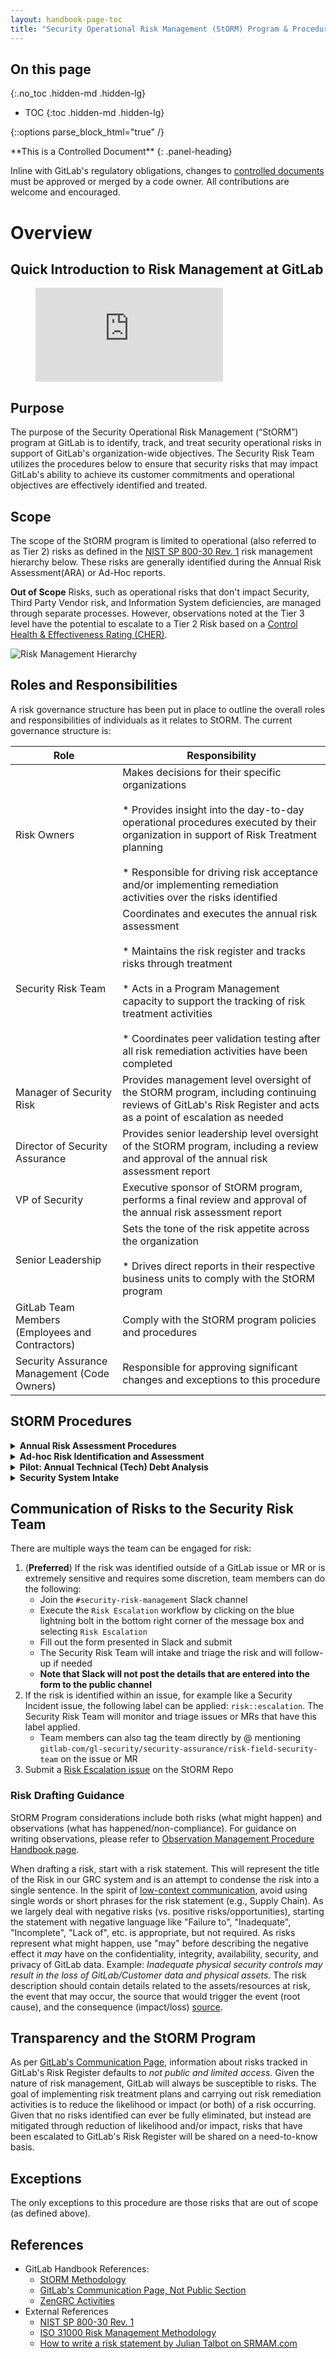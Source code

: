 ```yaml
---
layout: handbook-page-toc
title: "Security Operational Risk Management (StORM) Program & Procedures"
---
```


## On this page
{:.no_toc .hidden-md .hidden-lg}

- TOC
{:toc .hidden-md .hidden-lg}

{::options parse_block_html="true" /}

<div class="panel panel-gitlab-orange">
**This is a Controlled Document**
{: .panel-heading}
<div class="panel-body">

Inline with GitLab's regulatory obligations, changes to [controlled documents](https://about.gitlab.com/handbook/security/controlled-document-procedure.html) must be approved or merged by a code owner. All contributions are welcome and encouraged. 

</div>
</div>

# Overview

## Quick Introduction to Risk Management at GitLab

<figure class="video_container">
  <iframe src="https://www.youtube.com/embed/vt56R5ufR8g" frameborder="0" allowfullscreen="true"> </iframe>
</figure>

## Purpose

The purpose of the Security Operational Risk Management (“StORM”) program at GitLab is to identify, track, and treat security operational risks in support of GitLab's organization-wide objectives. The Security Risk Team utilizes the procedures below to ensure that security risks that may impact GitLab's ability to achieve its customer commitments and operational objectives are effectively identified and treated. 

## Scope

The scope of the StORM program is limited to operational (also referred to as Tier 2) risks as defined in the [NIST SP 800-30 Rev. 1](https://csrc.nist.gov/publications/detail/sp/800-30/rev-1/final) risk management hierarchy below. These risks are generally identified during the Annual Risk Assessment(ARA) or Ad-Hoc reports. 

**Out of Scope** Risks, such as operational risks that don't impact Security, Third Party Vendor risk, and Information System deficiencies, are managed through separate processes. However, observations noted at the Tier 3 level have the potential to escalate to a Tier 2 Risk based on a [Control Health & Effectiveness Rating (CHER)](/handbook/security/security-assurance/observation-management-procedure.html).

![Risk Management Hierarchy](/handbook/security/security-assurance/images/nist-rm-hierarchy.png)

## Roles and Responsibilities

A risk governance structure has been put in place to outline the overall roles and responsibilities of individuals as it relates to StORM. The current governance structure is:

| Role | Responsibility |
| ------ | ------ |
| Risk Owners | Makes decisions for their specific organizations <br><br>* Provides insight into the day-to-day operational procedures executed by their organization in support of Risk Treatment planning <br><br>* Responsible for driving risk acceptance and/or implementing remediation activities over the risks identified |
| Security Risk Team | Coordinates and executes the annual risk assessment <br><br>* Maintains the risk register and tracks risks through treatment <br><br>* Acts in a Program Management capacity to support the tracking of risk treatment activities <br><br>* Coordinates peer validation testing after all risk remediation activities have been completed |
| Manager of Security Risk| Provides management level oversight of the StORM program, including continuing reviews of GitLab's Risk Register and acts as a point of escalation as needed |
| Director of Security Assurance | Provides senior leadership level oversight of the StORM program, including a review and approval of the annual risk assessment report |
| VP of Security | Executive sponsor of StORM program, performs a final review and approval of the annual risk assessment report |
| Senior Leadership | Sets the tone of the risk appetite across the organization <br><br>* Drives direct reports in their respective business units to comply with the StORM program |
| GitLab Team Members (Employees and Contractors) | Comply with the StORM program policies and procedures |
| Security Assurance Management (Code Owners) | Responsible for approving significant changes and exceptions to this procedure |

## StORM Procedures

<details>
<summary markdown="span"><b>Annual Risk Assessment Procedures</b>
</summary>

### Step 1: Risk Appetite and Tolerance

**Tone at the Top**: GitLab's StORM methodology uses a defined Risk Appetite and Risk Tolerance as the primary drivers to determine what risks GitLab are willing to accept versus what risks we will need to treat. These thresholds are defined by Senior Leadership across the organization to ensure the Tone at the Top is aligned with the StORM program. Risk Appetite and Tolerance are reassessed year-to-year during the annual security operational risk assessment process. This is done through an annual **Risk Appetite Survey** based on the [ISO 31000 Risk Management Methodology](https://www.iso.org/iso-31000-risk-management.html). The survey is distributed to individuals operating in a Senior Leadership capacity with direct relations to Security Operations. The responses are averaged to arrive at an overall risk appetite and tolerance. 

### Step 2: Risk Identification

In order to effectively identify, manage, and treat operational risks, GitLab has defined a set of threat source categories alongside specific risk factors and risk scoring definitions. Based on these threat sources, various stakeholders across the organization will be identified to participate in the Risk Identification phase. For details on the identified threat sources and example threat events, refer to the [StORM Methodology](/handbook/security/security-assurance/security-risk/storm-program/storm-methodology.html#identifying-threat-sources-and-events) page.

The Security Risk Team conducts security operational Risk Identification interviews with individuals operating in at least a Manager capacity/level at GitLab in order to identify security operational risks within their respective departments. Risks identified will always be framed in terms of threat sources and threat events, and then assessed against the likelihood of occurrence and the impact to GitLab if the risk event occurs. Additionally, these risks will be assessed against the current internal controls in place to determine the overall residual risk remaining. 

For details of the scoring methodology used, refer to the [StORM Methodology](/handbook/security/security-assurance/security-risk/storm-program/storm-methodology.html#risk-factors-and-risk-scoring) page. For guidance on drafting risk language see the [Risk Drafting Guidance](/handbook/security/security-assurance/security-risk/storm-program/#step-2-risk-identification) below. Risks will be quality reviewed by the Security Risk Manager or delegate and approval captured via comment in the GRC application.

### Step 3: Risk Tracking and Reporting

Risks identified through the Risk Identification phase are formally tracked via an internal risk register. Given the nature of the sensitivity of this information in aggregate, the risk register is [not made public](/handbook/communication/confidentiality-levels/#not-public), and is not distributed externally. However, a publicly viewable GitLab Risk Register Template is available [here](https://docs.google.com/spreadsheets/d/1Lvn-ZjPNcZ-QMh-pkC6HqjwR-acUf70V9w2pquhRmH0/edit?usp=sharing) for those interested in getting some more insight into the type of information tracked in GitLab's risk register. StORM related risk activities are centralized within GitLab's GRC tool, ZenGRC. Additional information on the various risk related activities carried out of ZenGRC can be found on the [ZenGRC Activities](/handbook/security/security-assurance/zg-activities.html#risk-activities) handbook page.

### Step 4: Risk Treatment

For each risk identified above, a formal risk treatment decision is made to determine how GitLab will handle the risk. For details of the risk treatment options available, refer to the [StORM Methodology](/handbook/security/security-assurance/security-risk/storm-program/storm-methodology.html#risk-treatment-options) page. Note that as part of the risk treatment procedures, the Risk Owner will make a determination on whether or not to accept a risk or pursue remediation based on our Risk Appetite and Tolerances. Treatment plans will be reviewed by the Security Risk Manager  or delegate and approval captured via comment in the GRC application.


### Step 5: Annual StORM Reports

Once the annual security operational risk assessment is completed, an executive and detailed report is prepared:
* **Executive Report**: The executive report is a summary report that is used to share internally and upon request from external parties as applicable. This report is a high level summary that does not expose specific details about risks identified and individuals involved during the annual assessment.
* **Detailed Report**: The detailed report contains information about the specific high risks identified as part of the annual assessment in addition to the specific individuals that contributed to the annual assessment process.
</details>


<details>
<summary markdown="span"><b>Ad-hoc Risk Identification and Assessment</b>
</summary>

There may be times that risks are identified outside of the annual StORM process - such as risks that arise from a security incident, risk identified through regular day-to-day business operations, etc. All security operational risks identified ad-hoc are discussed with the Security Risk Team, an inherent risk score is assigned, and a quantitative analysis done to determine if it should be escalated to the risk register. 
</details>

<details>
<summary markdown="span"><b>Pilot: Annual Technical (Tech) Debt Analysis</b>
</summary>

### Purpose

On an annual basis, the Security Risk Team performs an analysis of security tech debt to support GitLab's ability to respond to emerging threats.

### Definition

[Technical debt](https://about.gitlab.com/blog/2019/04/29/avoiding-foreclosure-on-your-technical-debt/#what-is-technical-debt) is a pattern in which a development team does not have enough time, information, or capacity to refine and refactor their code, so their architecture, implementation, and testing may be incomplete. Tech Debt can also be used to describe IT systems and applications that are not effectively enabling the achievement of our mission and goals.

Examples of Tech Debt include systems/apps that:

- have more breakfixes than planned changes
- are no longer utilized or supported
- are outdated or obsolete
- are redundant
- do not align with GitLab's overall strategy or enterprise architecture

### Scope

Systems/apps that support and/or enable GitLab's security controls are in-scope for the purposes of the Tech Debt Analysis. A list of in-scope systems can be found [here](https://internal-handbook.gitlab.io/handbook/security/#security-tooling). This list is supplemented by other tools that are owned outside of Security (e.g., Okta or NIRA) that can be found in the [Tech Stack](https://gitlab.com/gitlab-com/www-gitlab-com/-/blob/master/data/tech_stack.yml). 

### Process Overview

#### 1. DRIs of Security Tech Stack Systems/Apps Complete "Tech Debt Questionnaire" (2 Weeks)
The Security Risk Team will send each Directly Responsible Individual (DRI) of a security control-enabling system/app a separate Tech Debt Questionnaire. This brief questionnaire requests the DRI's input on topics such as:
- Investment Classification and Rationale (What should be done with the system/app at this point in time? Invest, maintain status quo, replace, or [dogfood](https://about.gitlab.com/handbook/engineering/development/principles/#dogfooding)?)
- Volume and cycle time of development changes and incidents/issues (if applicable)
- UI responsiveness
- Security updates and feature releases

#### 2. Security Risk Team Reviews Completed Questionnaires (1 Week)
As DRIs complete questionnaires, the Security Risk Team will review responses to assess whether the system/application represents a risk to GitLab. The information collected will also help to support decision-making from a budget/investment perspective.

#### 3. Reporting of Results
TBD
</details>

<details>
<summary markdown="span"><b>Security System Intake</b>
</summary>

### Purpose
To assess newly acquired/developed systems that enable security controls OR are/may be in scope for compliance programs for potential inclusion into our [GitLab Control Framework (GCF)](https://about.gitlab.com/handbook/security/security-assurance/security-compliance/sec-controls.html#gitlab-control-framework-gcf) and compliance programs  (e.g., [Security Compliance Program](https://about.gitlab.com/handbook/security/security-assurance/security-compliance/#-core-competencies) and [SOX Program](https://about.gitlab.com/handbook/internal-audit/sarbanes-oxley/)).

### Process Overview

#### 1. System identification
Our goal is to identify systems that enable security controls (e.g., access management system) OR systems that are (or may be) subject to regulatory (e.g., SOX) or compliance requirements (SOC2) as early as possible via our [Third Party Risk Management (TPRM) Program](https://about.gitlab.com/handbook/security/security-assurance/security-risk/third-party-risk-management.html). As we engage with third parties for new systems, we assess the use of the system and whether or not it meets the criteria described above. Existing systems can also be ingested into the Security Compliance Intake process. Examples of these could include systems whose funcionality has expanded to support security controls or instances where our understanding of a security control has improved resulting in the identification of a previously uncredited supporting system.

If the system meets the criteria, we open up a new [Security Compliance Intake Issue](https://gitlab.com/gitlab-com/gl-security/security-assurance/security-compliance-commercial-and-dedicated/security-compliance-intake/-/issues/new?issue[title]=System%20Intake:%20%5BSystem%20Name%20FY2%23%20Q%23%5D&issuable_template=intakeform).

#### 2. Creating Security Compliance Intake Issue
[Security Compliance Intake Issue](https://gitlab.com/gitlab-com/gl-security/security-assurance/security-compliance-commercial-and-dedicated/security-compliance-intake/-/issues/new?issue[title]=System%20Intake:%20%5BSystem%20Name%20FY2%23%20Q%23%5D&issuable_template=intakeform) asks the author to include details related to the system including:
- System overview
- Implemented security controls or impacted regulatory or compliance program
- Link to TPRM review and results
- Link to most recent[Business Impact Analysis](/handbook/security/security-assurance/security-risk/storm-program/business-impact-analysis.html) and [Critical System Tier](/handbook/security/security-assurance/security-risk/storm-program/critical-systems.html#critical-systems-tiering-methodolgy) (CST)
- Control owner details
- Deployment model and implementation status
- Data classification
- Regulatory scope (supported by Security Compliance and [Internal Audit](/handbook/internal-audit/))
The author of the issue completes as much of the issue as they can and assigns it to the Security Risk team for completion/triage (if the issue is not originally created by the Security Risk team).

#### 3. Security Compliance workflow
Once the Security Compliance Intake issue is populated, Security Risk assigns the issue to the Security Compliance team to complete the following tasks to incorporate the system into our Security Compliance Program:
- Notify stakeholders and system owners of upcoming testing requirements
- Incorporate testing requirements (driven by CST and regulatory/compliance requirements) and recommendations into the fiscal year audit schedule
- Determine when [user access reviews](https://about.gitlab.com/handbook/security/security-assurance/security-compliance/access-reviews.html) for the new system need to start and communicate to compliance teams
</details>

## Communication of Risks to the Security Risk Team

There are multiple ways the team can be engaged for risk:

1. (**Preferred**) If the risk was identified outside of a GitLab issue or MR or is extremely sensitive and requires some discretion, team members can do the following:
   * Join the `#security-risk-management` Slack channel
   * Execute the `Risk Escalation` workflow by clicking on the blue lightning bolt in the bottom right corner of the message box and selecting `Risk Escalation`
   * Fill out the form presented in Slack and submit 
   * The Security Risk Team will intake and triage the risk and will follow-up if needed
   * **Note that Slack will not post the details that are entered into the form to the public channel**
2. If the risk is identified within an issue, for example like a Security Incident issue, the following label can be applied: `risk::escalation`. The Security Risk Team will monitor and triage issues or MRs that have this label applied. 
   * Team members can also tag the team directly by @ mentioning `gitlab-com/gl-security/security-assurance/risk-field-security-team` on the issue or MR
3. Submit a [Risk Escalation issue](https://gitlab.com/gitlab-com/gl-security/security-assurance/risk-field-security-team/risk-assessments/-/issues/new?issuable_template=risk-escalation) on the StORM Repo

### Risk Drafting Guidance

StORM Program considerations include both risks (what might happen) and observations (what has happened/non-compliance). For guidance on writing observations, please refer to [Observation Management Procedure Handbook page](https://about.gitlab.com/handbook/security/security-assurance/observation-management-procedure.html).

When drafting a risk, start with a risk statement. This will represent the title of the Risk in our GRC system and is an attempt to condense the risk into a single sentence. In the spirit of [low-context communication](https://about.gitlab.com/handbook/teamops/shared-reality/#low-context-communication), avoid using single words or short phrases for the risk statement (e.g., Supply Chain). As we largely deal with negative risks (vs. positive risks/opportunities), starting the statement with negative language like "Failure to", "Inadequate", "Incomplete", "Lack of", etc. is appropriate, but not required. As risks represent what might happen, use "may" before describing the negative effect it _may_ have on the confidentiality, integrity, availability, security, and privacy of GitLab data. Example: _Inadequate physical security controls may result in the loss of GitLab/Customer data and physical assets._ The risk description should contain details related to the assets/resources at risk, the event that may occur, the source that would trigger the event (root cause), and the consequence (impact/loss) [source](https://www.srmam.com/post/how-to-write-a-risk-statement).

## Transparency and the StORM Program

As per [GitLab's Communication Page](/handbook/communication/confidentiality-levels/#not-public), information about risks tracked in GitLab's Risk Register defaults to _not public and limited access_. Given the nature of risk management, GitLab will always be susceptible to risks. The goal of implementing risk treatment plans and carrying out risk remediation activities is to reduce the likelihood or impact (or both) of a risk occurring. Given that no risks identified can ever be fully eliminated, but instead are mitigated through reduction of likelihood and/or impact, risks that have been escalated to GitLab's Risk Register will be shared on a need-to-know basis.

## Exceptions

The only exceptions to this procedure are those risks that are out of scope (as defined above). 

## References

- GitLab Handbook References:
    - [StORM Methodology](/handbook/security/security-assurance/security-risk/storm-program/storm-methodology.html)
    - [GitLab's Communication Page, Not Public Section](/handbook/communication/confidentiality-levels/#not-public)
    - [ZenGRC Activities](/handbook/security/security-assurance/zg-activities.html#risk-activities)
- External References
    - [NIST SP 800-30 Rev. 1](https://csrc.nist.gov/publications/detail/sp/800-30/rev-1/final)
    - [ISO 31000 Risk Management Methodology](https://www.iso.org/iso-31000-risk-management.html)
    - [How to write a risk statement by Julian Talbot on SRMAM.com](https://www.srmam.com/post/how-to-write-a-risk-statement)
